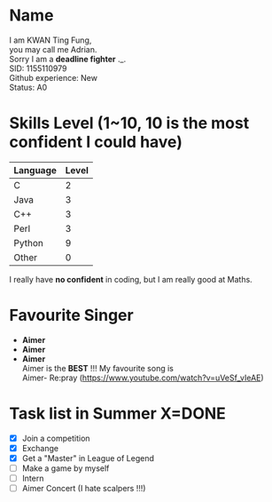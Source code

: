 # Name
I am KWAN Ting Fung,  
you may call me Adrian.  
Sorry I am a **deadline fighter** ._.   
SID: 1155110979   
Github experience: New    
Status: A0  

# Skills Level  (1~10, 10 is the most confident I could have)
Language | Level
------------ | -------------
C | 2
Java | 3
C++ | 3
Perl | 3
Python | 9
Other | 0 

I really have **no confident** in coding, but I am really good at Maths.

# Favourite Singer
* **Aimer**
* **Aimer**
* **Aimer**  
Aimer is the **BEST** !!! 
My favourite song is  
Aimer- Re:pray (https://www.youtube.com/watch?v=uVeSf_vIeAE)

# Task list in Summer  X=DONE
- [x] Join a competition
- [X] Exchange
- [X] Get a "Master" in League of Legend
- [ ] Make a game by myself
- [ ] Intern
- [ ] Aimer Concert  (I hate scalpers !!!)

